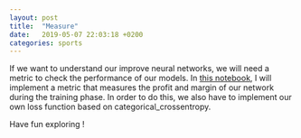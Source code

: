```yaml
---
layout: post
title:  "Measure"
date:   2019-05-07 22:03:18 +0200
categories: sports
---
```

If we want to understand our improve neural networks, we will need a metric to check the performance of our models.
In [this notebook](https://github.com/Gearlux/football-predictor/blob/master/03_custom_metrics.ipynb), 
I will implement a metric that measures the profit and margin of our network during the training phase. In order to do this, we also have to implement our own loss function based on categorical_crossentropy.

Have fun exploring !